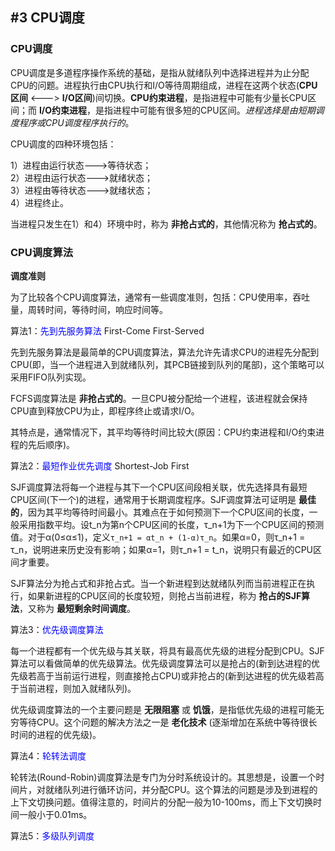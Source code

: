 ## #3 CPU调度

### CPU调度

CPU调度是多道程序操作系统的基础，是指从就绪队列中选择进程并为止分配CPU的问题。进程执行由CPU执行和I/O等待周期组成，进程在这两个状态(**CPU区间** <---> **I/O区间**)间切换。**CPU约束进程**，是指进程中可能有少量长CPU区间；而 **I/O约束进程**，是指进程中可能有很多短的CPU区间。_进程选择是由短期调度程序或CPU调度程序执行的_。

CPU调度的四种环境包括：

1）进程由运行状态--->等待状态；  
2）进程由运行状态--->就绪状态；  
3）进程由等待状态--->就绪状态；  
4）进程终止。

当进程只发生在1）和4）环境中时，称为 **非抢占式的**，其他情况称为 **抢占式的**。

### CPU调度算法

<b>调度准则</b>

为了比较各个CPU调度算法，通常有一些调度准则，包括：CPU使用率，吞吐量，周转时间，等待时间，响应时间等。

算法1：<font color="#0000ff">先到先服务算法</font> First-Come First-Served

先到先服务算法是最简单的CPU调度算法，算法允许先请求CPU的进程先分配到CPU(即，当一个进程进入到就绪队列，其PCB链接到队列的尾部)，这个策略可以采用FIFO队列实现。

FCFS调度算法是 <b>非抢占式的</b>。一旦CPU被分配给一个进程，该进程就会保持CPU直到释放CPU为止，即程序终止或请求I/O。

其特点是，通常情况下，其平均等待时间比较大(原因：CPU约束进程和I/O约束进程的先后顺序)。

算法2：<font color="#0000ff">最短作业优先调度</font> Shortest-Job First

SJF调度算法将每一个进程与其下一个CPU区间段相关联，优先选择具有最短CPU区间(下一个)的进程，通常用于长期调度程序。SJF调度算法可证明是 **最佳的**，因为其平均等待时间最小。其难点在于如何预测下一个CPU区间的长度，一般采用指数平均。设t_n为第n个CPU区间的长度，τ_n+1为下一个CPU区间的预测值。对于α(0≤α≤1)，定义`τ_n+1 = αt_n + (1-α)τ_n`。如果α=0，则τ_n+1 = τ_n，说明进来历史没有影响；如果α=1，则τ_n+1 = t_n，说明只有最近的CPU区间才重要。

SJF算法分为抢占式和非抢占式。当一个新进程到达就绪队列而当前进程正在执行，如果新进程的CPU区间的长度较短，则抢占当前进程，称为 **抢占的SJF算法**，又称为 **最短剩余时间调度**。

算法3：<font color="#0000ff">优先级调度算法</font>

每一个进程都有一个优先级与其关联，将具有最高优先级的进程分配到CPU。SJF算法可以看做简单的优先级算法。优先级调度算法可以是抢占的(新到达进程的优先级若高于当前运行进程，则直接抢占CPU)或非抢占的(新到达进程的优先级若高于当前进程，则加入就绪队列)。

优先级调度算法的一个主要问题是 **无限阻塞** 或 **饥饿**，是指低优先级的进程可能无穷等待CPU。这个问题的解决方法之一是 **老化技术** (逐渐增加在系统中等待很长时间的进程的优先级)。

算法4：<font color="#0000ff">轮转法调度</font>

轮转法(Round-Robin)调度算法是专门为分时系统设计的。其思想是，设置一个时间片，对就绪队列进行循环访问，并分配CPU。这个算法的问题是涉及到进程的上下文切换问题。值得注意的，时间片的分配一般为10-100ms，而上下文切换时间一般小于0.01ms。

算法5：<font color="#0000ff">多级队列调度</font>
